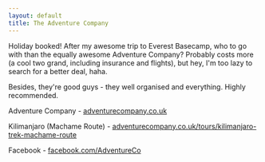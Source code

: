 ```yaml
---
layout: default
title: The Adventure Company
---
```


Holiday booked! After my awesome trip to Everest Basecamp, who to go with than the equally awesome Adventure Company? Probably costs more (a cool two grand, including insurance and flights), but hey, I'm too lazy to search for a better deal, haha.

Besides, they're good guys - they well organised and everything. Highly recommended.

Adventure Company - [adventurecompany.co.uk](http://www.adventurecompany.co.uk/)

Kilimanjaro (Machame Route) - [adventurecompany.co.uk/tours/kilimanjaro-trek-machame-route](http://www.adventurecompany.co.uk/tours/kilimanjaro-trek-machame-route)

Facebook - [facebook.com/AdventureCo](https://www.facebook.com/AdventureCo)

